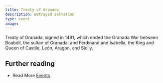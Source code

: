 ```yaml
---
title: Treaty of Granada
description: Betrayed Salvation
type: event
image: 
---
```


Treaty of Granada, signed in 1491, which ended the Granada War between Boabdil, the sultan of Granada, and Ferdinand and Isabella, the King and Queen of Castile, León, Aragon, and Sicily.

## Further reading

- Read More [Events](/events/)